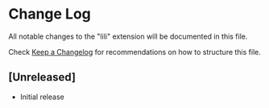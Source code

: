 # Change Log

All notable changes to the "lili" extension will be documented in this file.

Check [Keep a Changelog](http://keepachangelog.com/) for recommendations on how to structure this file.

## [Unreleased]

- Initial release